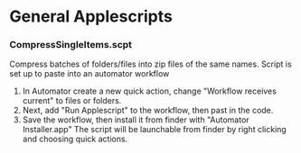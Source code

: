 # General Applescripts

### CompressSingleItems.scpt
Compress batches of folders/files into zip files of the same names.
Script is set up to paste into an automator workflow
1. In Automator create a new quick action, change "Workflow receives current" to files or folders.
2. Next, add "Run Applescript" to the workflow, then past in the code.
3. Save the workflow, then install it from finder with "Automator Installer.app"
The script will be launchable from finder by right clicking and choosing quick actions.
